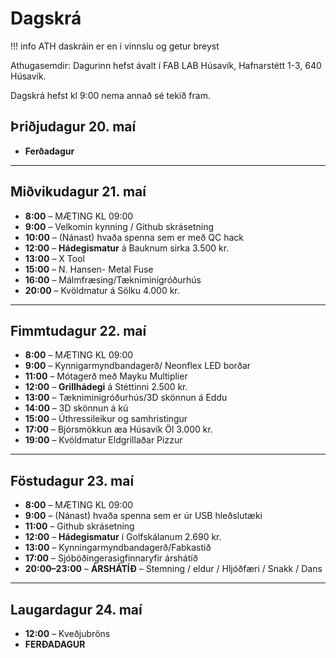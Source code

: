 # Dagskrá

!!! info
    ATH daskráin er en í vinnslu og getur breyst

Athugasemdir: Dagurinn hefst ávalt í FAB LAB Húsavík, Hafnarstétt 1-3, 640 Húsavík.

Dagskrá hefst kl 9:00 nema annað sé tekið fram.



## Þriðjudagur 20. maí
- **Ferðadagur**

---

## Miðvikudagur 21. maí
- **8:00** – MÆTING KL 09:00
- **9:00** – Velkomin kynning / Github skrásetning 
- **10:00** – (Nánast) hvaða spenna sem er með QC hack  
- **12:00** – **Hádegismatur** á Bauknum sirka 3.500 kr.  
- **13:00** – X Tool  
- **15:00** – N. Hansen- Metal Fuse
- **16:00** – Málmfræsing/Tækniminigróðurhús  
- **20:00** – Kvöldmatur á Sölku 4.000 kr. 

---

## Fimmtudagur 22. maí
- **8:00** – MÆTING KL 09:00
- **9:00** – Kynnigarmyndbandagerð/ Neonflex LED borðar 
- **11:00** – Mótagerð með Mayku Multiplier  
- **12:00** – **Grillhádegi** á Stéttinni 2.500 kr.  
- **13:00** – Tækniminigróðurhús/3D skönnun á Eddu
- **14:00** – 3D skönnun á kú   
- **15:00** – Úthressileikur og samhristingur 
- **17:00** – Bjórsmökkun æa Húsavík Öl 3.000 kr.
- **19:00** – Kvöldmatur Eldgrillaðar Pizzur

---

## Föstudagur 23. maí
- **8:00** – MÆTING KL 09:00  
- **9:00** – (Nánast) hvaða spenna sem er úr USB hleðslutæki  
- **11:00** – Github skrásetning  
- **12:00** – **Hádegismatur** í Golfskálanum 2.690 kr.  
- **13:00** – Kynningarmyndbandagerð/Fabkastið
- **17:00** – Sjóböðingera­sigfinnar­yfir árshátíð  
- **20:00–23:00** – **ÁRSHÁTÍÐ** – Stemning / eldur / Hljóðfæri / Snakk / Dans

---

## Laugardagur 24. maí
- **12:00** – Kveðjubröns
- **FERÐADAGUR**
